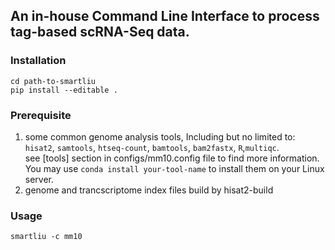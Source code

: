 ## An in-house Command Line Interface to process tag-based scRNA-Seq data.

### Installation
`cd path-to-smartliu`   
`pip install --editable .`
### Prerequisite
1. some common genome analysis tools, Including but no limited to: `hisat2`, `samtools`, `htseq-count`, `bamtools`, `bam2fastx`, `R`,`multiqc`.   
see [tools] section in configs/mm10.config file to find more information.   
You may use `conda install your-tool-name` to install them on your Linux server.
2. genome and trancscriptome index files build by hisat2-build
### Usage
`smartliu -c mm10`

